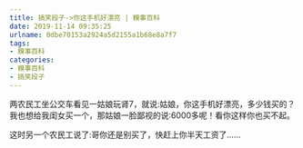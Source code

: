 ```yaml
---
title: 搞笑段子->你这手机好漂亮 | 糗事百科
date: 2019-11-14 09:35:25
urlname: 0dbe70153a2924a5d2155a1b68e8a7f7
tags: 
- 糗事百科
categories:
- 糗事百科
- 搞笑段子
---
```

两农民工坐公交车看见一姑娘玩肾7，就说:姑娘，你这手机好漂亮，多少钱买的？我也想给我闺女买一个，那姑娘一脸鄙视的说:6000多呢！看你这样你也买不起。

这时另一个农民工说了:哥你还是别买了，快赶上你半天工资了……


